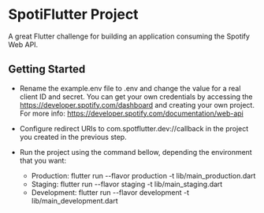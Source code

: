 # SpotiFlutter Project

A great Flutter challenge for building an application consuming the Spotify Web API.

## Getting Started

- Rename the example.env file to .env and change the value for a real client ID and secret. You can
  get your own credentials by accessing the https://developer.spotify.com/dashboard and creating
  your own project. For more info: https://developer.spotify.com/documentation/web-api
  
- Configure redirect URIs to com.spotflutter.dev://callback in the project you created in the previous step.
  
- Run the project using the command bellow, depending the environment that you want:
  - Production: flutter run --flavor production -t lib/main_production.dart
  - Staging: flutter run --flavor staging -t lib/main_staging.dart
  - Development: flutter run --flavor development -t lib/main_development.dart
  
